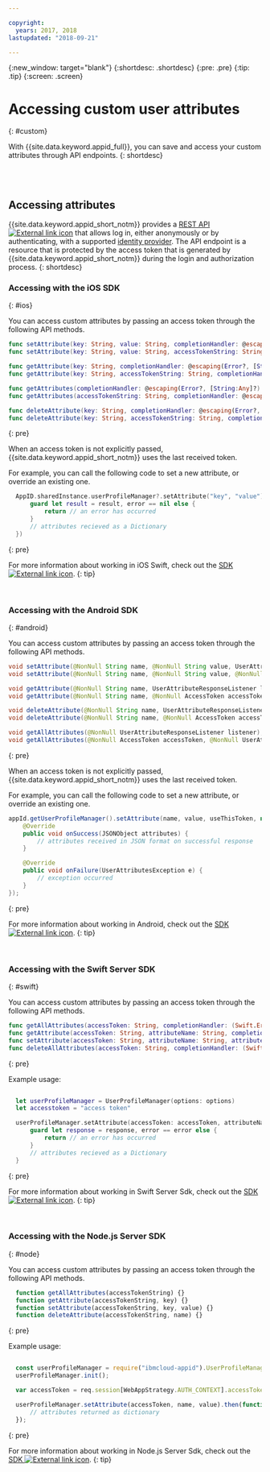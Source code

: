 ```yaml
---

copyright:
  years: 2017, 2018
lastupdated: "2018-09-21"

---
```


{:new_window: target="blank"}
{:shortdesc: .shortdesc}
{:pre: .pre}
{:tip: .tip}
{:screen: .screen}

# Accessing custom user attributes
{: #custom}

With {{site.data.keyword.appid_full}}, you can save and access your custom attributes through API endpoints.
{: shortdesc}

</br>



</br>

## Accessing attributes

{{site.data.keyword.appid_short_notm}} provides a <a href="https://appid-profiles.ng.bluemix.net/swagger-ui/index.html#/Attributes" target="_blank">REST API <img src="../../icons/launch-glyph.svg" alt="External link icon"></a> that allows log in, either anonymously or by authenticating, with a supported [identity provider](/docs/services/appid/identity-providers.html). The API endpoint is a resource that is protected by the access token that is generated by {{site.data.keyword.appid_short_notm}} during the login and authorization process.
{: shortdesc}

### Accessing with the iOS SDK
{: #ios}

 You can access custom attributes by passing an access token through the following API methods.

  ```swift
  func setAttribute(key: String, value: String, completionHandler: @escaping(Error?, [String:Any]?) -> Void)
  func setAttribute(key: String, value: String, accessTokenString: String, completionHandler: @escaping(Error?, [String:Any]?) -> Void)

  func getAttribute(key: String, completionHandler: @escaping(Error?, [String:Any]?) -> Void)
  func getAttribute(key: String, accessTokenString: String, completionHandler: @escaping(Error?, [String:Any]?) -> Void)

  func getAttributes(completionHandler: @escaping(Error?, [String:Any]?) -> Void)
  func getAttributes(accessTokenString: String, completionHandler: @escaping(Error?, [String:Any]?) -> Void)

  func deleteAttribute(key: String, completionHandler: @escaping(Error?, [String:Any]?) -> Void)
  func deleteAttribute(key: String, accessTokenString: String, completionHandler: @escaping(Error?, [String:Any]?) -> Void)
  ```
  {: pre}

When an access token is not explicitly passed, {{site.data.keyword.appid_short_notm}} uses the last received token.

For example, you can call the following code to set a new attribute, or override an existing one.

  ```swift
	AppID.sharedInstance.userProfileManager?.setAttribute("key", "value") { (error, result) in
		guard let result = result, error == nil else {
	  		return // an error has occurred
		}
		// attributes recieved as a Dictionary
	})
  ```
  {: pre}

  For more information about working in iOS Swift, check out the <a href="https://github.com/ibm-cloud-security/appid-clientsdk-swift" target="_blank">SDK <img src="../../icons/launch-glyph.svg" alt="External link icon"></a>.
  {: tip}

</br>


### Accessing with the Android SDK
{: #android}

You can access custom attributes by passing an access token through the following API methods.

```java
void setAttribute(@NonNull String name, @NonNull String value, UserAttributeResponseListener listener);
void setAttribute(@NonNull String name, @NonNull String value, @NonNull AccessToken accessToken, UserAttributeResponseListener listener);

void getAttribute(@NonNull String name, UserAttributeResponseListener listener);
void getAttribute(@NonNull String name, @NonNull AccessToken accessToken, UserAttributeResponseListener listener);

void deleteAttribute(@NonNull String name, UserAttributeResponseListener listener);
void deleteAttribute(@NonNull String name, @NonNull AccessToken accessToken, UserAttributeResponseListener listener);

void getAllAttributes(@NonNull UserAttributeResponseListener listener);
void getAllAttributes(@NonNull AccessToken accessToken, @NonNull UserAttributeResponseListener listener);
```
{: pre}

When an access token is not explicitly passed, {{site.data.keyword.appid_short_notm}} uses the last received token.

For example, you can call the following code to set a new attribute, or override an existing one.

```java
appId.getUserProfileManager().setAttribute(name, value, useThisToken, new UserProfileResponseListener() {
	@Override
	public void onSuccess(JSONObject attributes) {
		// attributes received in JSON format on successful response
	}

	@Override
	public void onFailure(UserAttributesException e) {
		// exception occurred
	}
});
```
{: pre}

For more information about working in Android, check out the <a href="https://github.com/ibm-cloud-security/appid-clientsdk-android" target="_blank">SDK <img src="../../icons/launch-glyph.svg" alt="External link icon"></a>.
{: tip}

</br>

### Accessing with the Swift Server SDK
{: #swift}

You can access custom attributes by passing an access token through the following API methods.

  ```swift
  func getAllAttributes(accessToken: String, completionHandler: (Swift.Error?, [String: Any]?) -> Void)
  func getAttribute(accessToken: String, attributeName: String, completionHandler: (Swift.Error?, [String: Any]?) -> Void)
  func setAttribute(accessToken: String, attributeName: String, attributeValue : "abc", completionHandler: (Swift.Error?, [String: Any]?) -> Void)
  func deleteAllAttributes(accessToken: String, completionHandler: (Swift.Error?, [String: Any]?) -> Void)
  ```
  {: pre}

  Example usage:

  ```swift

	let userProfileManager = UserProfileManager(options: options)
	let accesstoken = "access token"

	userProfileManager.setAttribute(accessToken: accessToken, attributeName: "name", attributeValue : "abc") { (error, response) in
		guard let response = response, error == error else {
			return // an error has occurred
		}
		// attributes recieved as a Dictionary
	}
  ```

  {: pre}

  For more information about working in Swift Server Sdk, check out the <a href="https://github.com/ibm-cloud-security/appid-serversdk-swift" target="_blank">SDK <img src="../../icons/launch-glyph.svg" alt="External link icon"></a>.
  {: tip}

</br>

### Accessing with the Node.js Server SDK
{: #node}

You can access custom attributes by passing an access token through the following API methods.

  ```javascript
	function getAllAttributes(accessTokenString) {}
	function getAttribute(accessTokenString, key) {}
	function setAttribute(accessTokenString, key, value) {}
	function deleteAttribute(accessTokenString, name) {}
  ```
  {: pre}

  Example usage:

  ```javascript

	const userProfileManager = require("ibmcloud-appid").UserProfileManager;
	userProfileManager.init();

	var accessToken = req.session[WebAppStrategy.AUTH_CONTEXT].accessToken;

	userProfileManager.setAttribute(accessToken, name, value).then(function (attributes) {
		// attributes returned as dictionary
	});
  ```
  {: pre}

  For more information about working in Node.js Server Sdk, check out the <a href="https://github.com/ibm-cloud-security/appid-serversdk-nodejs" target="_blank">SDK <img src="../../icons/launch-glyph.svg" alt="External link icon"></a>.
  {: tip}




